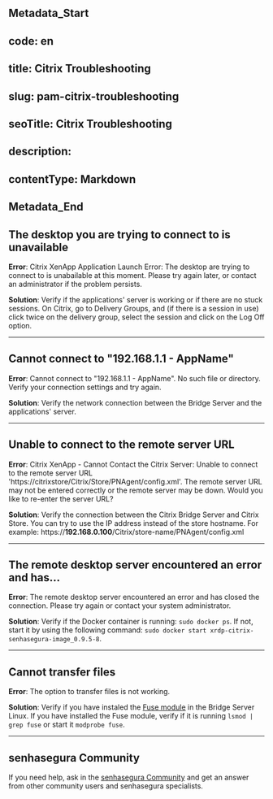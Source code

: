 ## Metadata_Start 
## code: en
## title: Citrix Troubleshooting 
## slug: pam-citrix-troubleshooting 
## seoTitle: Citrix Troubleshooting 
## description:  
## contentType: Markdown 
## Metadata_End
## The desktop you are trying to connect to is unavailable

**Error**: Citrix XenApp Application Launch Error: The desktop are trying to connect to is unabailable at this moment. Please try again later, or contact an administrator if the problem persists.

**Solution**: Verify if the applications' server is working or if there are no stuck sessions. On Citrix, go to Delivery Groups, and (if there is a session in use) click twice on the delivery group, select the session and click on the Log Off option.

---

## Cannot connect to "192.168.1.1 - AppName"

**Error**: Cannot connect to "192.168.1.1 - AppName". No such file or directory. Verify your connection settings and try again.

**Solution**: Verify the network connection between the Bridge Server and the applications' server.

---

## Unable to connect to the remote server URL

**Error**: Citrix XenApp - Cannot Contact the Citrix Server: Unable to connect to the remote server URL 'https://citrixstore/Citrix/Store/PNAgent/config.xml'. The remote server URL may not be entered correctly or the remote server may be down. Would you like to re-enter the server URL?

**Solution**: Verify the connection between the Citrix Bridge Server and Citrix Store. You can try to use the IP address instead of the store hostname. For example: https://**192.168.0.100**/Citrix/store-name/PNAgent/config.xml

---

## The remote desktop server encountered an error and has...

**Error**: The remote desktop server encountered an error and has closed the connection. Please try again or contact your system administrator.

**Solution**: Verify if the Docker container is running: `sudo docker ps`. If not, start it by using the following command: `sudo docker start xrdp-citrix-senhasegura-image_0.9.5-8`.

---

## Cannot transfer files

**Error**: The option to transfer files is not working.

**Solution**: Verify if you have instaled the <a href="https://www.kernel.org/doc/html/latest/filesystems/fuse.html">Fuse module</a> in the Bridge Server Linux. If you have installed the Fuse module, verify if it is running `lsmod | grep fuse` or start it `modprobe fuse`.

---

## senhasegura Community

If you need help, ask in the [senhasegura Community](https://community.senhasegura.io/latest?utm_source=Help%20Center&utm_medium=Link&utm_campaign=Citrix%20integration) and get an answer from other community users and senhasegura specialists.